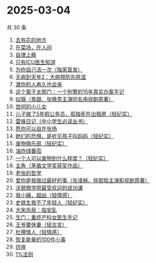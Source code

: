 # 2025-03-04

共 30 条

<!-- BEGIN WEREAD -->
<!-- 最后更新时间 2025-03-04 22:23:12 +0800 -->
1. [去有花的地方](https://weread.qq.com/web/bookDetail/276322b0813ab8f5dg011ca6)
1. [在菜场，在人间](https://weread.qq.com/web/bookDetail/0cc327a0813ab8796g015cb0)
1. [自律上瘾](https://weread.qq.com/web/bookDetail/9e632410813ab9a63g0113ee)
1. [只有ICU医生知道](https://weread.qq.com/web/bookDetail/786321f0813ab9b25g019ee9)
1. [为你自己活一次（独家首发）](https://weread.qq.com/web/bookDetail/97832fc071681e0d9784408)
1. [无病到天年2：大病预防先除湿](https://weread.qq.com/web/bookDetail/62e32770718c77e162e7636)
1. [渡你的人再久也会来](https://weread.qq.com/web/bookDetail/3ca32750813ab7c53g015bc3)
1. [这个案子太邪门：一个刑警的15年真实办案手记](https://weread.qq.com/web/bookDetail/4eb32330813ab9b03g017261)
1. [似锦（景甜、张晚意主演同名电视剧原著）](https://weread.qq.com/web/bookDetail/b95325807140610eb95ec01)
1. [世间的小儿女](https://weread.qq.com/web/bookDetail/f283276072605494f28be06)
1. [儿子做了5年假公务员，孤独死在出租房（轻纪实）](https://weread.qq.com/web/bookDetail/52832e00813ab9b66g018a28)
1. [雷锋日记（中小学生必读丛书）](https://weread.qq.com/web/bookDetail/e7b32f005543fee7b2877fb)
1. [愿你可以自在张扬](https://weread.qq.com/web/bookDetail/866324f0813ab9b70g013cde)
1. [她们的恐惧，是听见孩子叫妈妈（轻纪实）](https://weread.qq.com/web/bookDetail/95032230813ab9b56g0152e8)
1. [废物俱乐部（轻纪实）](https://weread.qq.com/web/bookDetail/08332660813ab9b51g0149c3)
1. [油炸绿番茄](https://weread.qq.com/web/bookDetail/a3e32780813ab99c2g015bf4)
1. [一个人可以废物到什么程度？（轻纪实）](https://weread.qq.com/web/bookDetail/783324e0813ab9b06g018543)
1. [主角（茅盾文学奖获奖作品）](https://weread.qq.com/web/bookDetail/24132b0071682121241106a)
1. [老张的哲学](https://weread.qq.com/web/bookDetail/c8032250727ab1b0c80934c)
1. [爱你是我做过最好的事（张凌赫、徐若晗主演影视剧原著）](https://weread.qq.com/web/bookDetail/bc8321105e217abc8d72cf1)
1. [沃顿商学院最受欢迎的成功课](https://weread.qq.com/web/bookDetail/35732aa0813ab9b47g016554)
1. [我小姨，超凶（轻情感）](https://weread.qq.com/web/bookDetail/7d832b70813ab9ae3g011788)
1. [史铁生救不了年轻人（轻纪实）](https://weread.qq.com/web/bookDetail/c3e32510813ab9af4g0153d5)
1. [大宋杀局：临安乱](https://weread.qq.com/web/bookDetail/d0d32710813ab9ae1g015c48)
1. [生门：重症产科女医生手记](https://weread.qq.com/web/bookDetail/2c332cb0813ab9acbg016954)
1. [王爷要休妻（轻古言）](https://weread.qq.com/web/bookDetail/3b932250813ab9af6g012c39)
1. [杜撰情人（轻情感）](https://weread.qq.com/web/bookDetail/460325a0813ab9b26g01255d)
1. [恢复能量的100件小事](https://weread.qq.com/web/bookDetail/5c0321c0813ab9a2bg016257)
1. [彷徨](https://weread.qq.com/web/bookDetail/cae324a072935c3ccaee908)
1. [1%法则](https://weread.qq.com/web/bookDetail/ccf329d0813ab9af4g010797)
<!-- END WEREAD -->